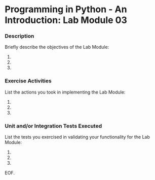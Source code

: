 # Programming in Python - An Introduction: Lab Module 03

### Description

Briefly describe the objectives of the Lab Module:

1) 

2) 

3) 


### Exercise Activities

List the actions you took in implementing the Lab Module:

1) 

2) 

3) 


### Unit and/or Integration Tests Executed

List the tests you exercised in validating your functionality for the Lab Module:

1) 

2) 

3) 

EOF.
